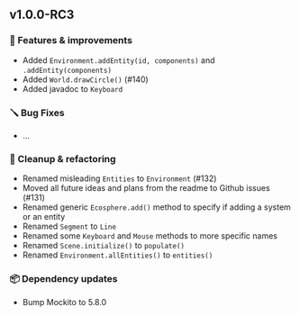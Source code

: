 ## v1.0.0-RC3


### 🚀 Features & improvements

- Added `Environment.addEntity(id, components)` and `.addEntity(components)`
- Added `World.drawCircle()` (#140)
- Added javadoc to `Keyboard`

### 🪛 Bug Fixes

- ...

### 🧽 Cleanup & refactoring

- Renamed misleading `Entities` to `Environment` (#132)
- Moved all future ideas and plans from the readme to Github issues (#131)
- Renamed generic `Ecosphere.add()` method to specify if adding a system or an entity
- Renamed `Segment` to `Line`
- Renamed some `Keyboard` and `Mouse` methods to more specific names
- Renamed `Scene.initialize()` to `populate()`
- Renamed `Environment.allEntities()` to `entities()`

### 📦 Dependency updates

- Bump Mockito to 5.8.0